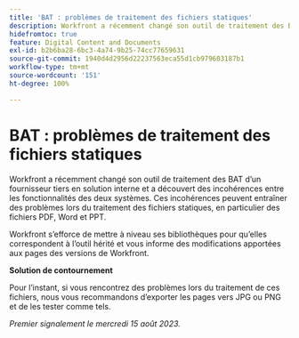 ```yaml
---
title: 'BAT : problèmes de traitement des fichiers statiques'
description: Workfront a récemment changé son outil de traitement des BAT d’un fournisseur tiers en solution interne et a découvert des incohérences entre les fonctionnalités des deux systèmes. Ces incohérences peuvent entraîner des problèmes lors du traitement des fichiers statiques, en particulier des fichiers PDF, Word et PPT. Une solution de contournement est disponible.
hidefromtoc: true
feature: Digital Content and Documents
exl-id: b2b6ba28-6bc3-4a74-9b25-74cc77659631
source-git-commit: 1940d4d2956d22237563eca55d1cb979603187b1
workflow-type: tm+mt
source-wordcount: '151'
ht-degree: 100%

---
```


# BAT : problèmes de traitement des fichiers statiques

<!--WF and WFP TOCs-->

Workfront a récemment changé son outil de traitement des BAT d’un fournisseur tiers en solution interne et a découvert des incohérences entre les fonctionnalités des deux systèmes. Ces incohérences peuvent entraîner des problèmes lors du traitement des fichiers statiques, en particulier des fichiers PDF, Word et PPT.

Workfront s’efforce de mettre à niveau ses bibliothèques pour qu’elles correspondent à l’outil hérité et vous informe des modifications apportées aux pages des versions de Workfront.

**Solution de contournement**

Pour l’instant, si vous rencontrez des problèmes lors du traitement de ces fichiers, nous vous recommandons d’exporter les pages vers JPG ou PNG et de les tester comme tels.

_Premier signalement le mercredi 15 août 2023._

<!--CHECK ME - NO VIEWS APRIL-JUNE 2025-->

